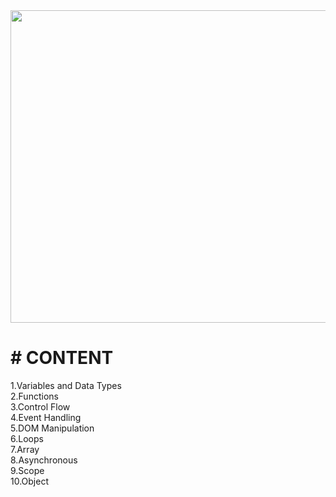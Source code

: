 <img src="https://cdn-0.developerpitstop.com/wp-content/uploads/2021/07/Learn-javascript-in-a-week.jpeg" width= 1500 height = 500>

<h1> # CONTENT </h1>
    1.Variables and Data Types <br>
    2.Functions <br>
    3.Control Flow <br>
    4.Event Handling <br>
    5.DOM Manipulation <br>
    6.Loops <br>
    7.Array <br>
    8.Asynchronous <br>
    9.Scope <br>
    10.Object <br>
    
